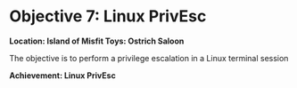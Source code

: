 # Objective 7: Linux PrivEsc
**Location: Island of Misfit Toys: Ostrich Saloon**  

The objective is to perform a privilege escalation in a Linux terminal session 

**Achievement: Linux PrivEsc**
<!--stackedit_data:
eyJoaXN0b3J5IjpbLTEwODcxNzEzOTMsLTIwMTAxOTI2M119
-->